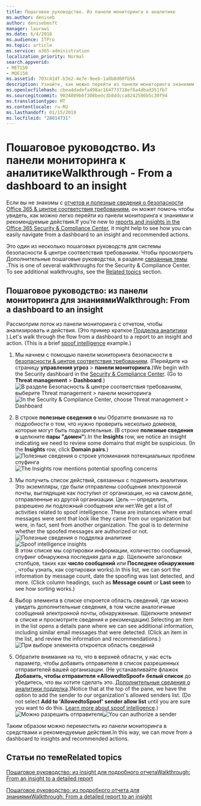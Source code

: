 ```yaml
---
title: Пошаговое руководство. Из панели мониторинга к аналитике
ms.author: deniseb
author: denisebmsft
manager: laurawi
ms.date: 6/4/2018
ms.audience: ITPro
ms.topic: article
ms.service: o365-administration
localization_priority: Normal
search.appverid:
- MET150
- MOE150
ms.assetid: 703c41df-b3e2-4e7e-9eeb-1a0b8d60fb56
description: Узнайте, как можно перейти из панели мониторинга знаниями с рекомендованные действия в системы &amp; центре соответствия требованиям.
ms.openlocfilehash: cbea4dadefa498ac164773718ef8a4dbad351fb7
ms.sourcegitcommit: 9034809b6f308bedc3b8ddcca8242586b5c30f94
ms.translationtype: MT
ms.contentlocale: ru-RU
ms.lasthandoff: 01/15/2019
ms.locfileid: "28014731"
---
```

# <a name="walkthrough---from-a-dashboard-to-an-insight"></a><span data-ttu-id="5a8b1-103">Пошаговое руководство. Из панели мониторинга к аналитике</span><span class="sxs-lookup"><span data-stu-id="5a8b1-103">Walkthrough - From a dashboard to an insight</span></span>

<span data-ttu-id="5a8b1-104">Если вы не знакомы с [отчетов и полезные сведения о безопасности Office 365 &amp; центре соответствия требованиям](reports-and-insights-in-security-and-compliance.md), он может помочь чтобы увидеть, как можно легко перейти из панели мониторинга к знаниями и рекомендуемые действия.</span><span class="sxs-lookup"><span data-stu-id="5a8b1-104">If you're new to [reports and insights in the Office 365 Security &amp; Compliance Center](reports-and-insights-in-security-and-compliance.md), it might help to see how you can easily navigate from a dashboard to an insight and recommended actions.</span></span> 
  
<span data-ttu-id="5a8b1-p101">Это один из несколько пошаговых руководств для системы безопасности &amp; центре соответствия требованиям. Чтобы просмотреть Дополнительные пошаговые руководства, в разделе [связанные темы](#related-topics) .</span><span class="sxs-lookup"><span data-stu-id="5a8b1-p101">This is one of several walkthroughs for the Security &amp; Compliance Center. To see additional walkthroughs, see the [Related topics](#related-topics) section.</span></span> 
  
## <a name="walkthrough-from-a-dashboard-to-an-insight"></a><span data-ttu-id="5a8b1-107">Пошаговое руководство: из панели мониторинга для знаниями</span><span class="sxs-lookup"><span data-stu-id="5a8b1-107">Walkthrough: From a dashboard to an insight</span></span>

<span data-ttu-id="5a8b1-p102">Рассмотрим поток из панели мониторинга с отчетом, чтобы анализировать и действия. (Это пример краткое [Подделка аналитики](learn-about-spoof-intelligence.md) ).</span><span class="sxs-lookup"><span data-stu-id="5a8b1-p102">Let's walk through the flow from a dashboard to a report to an insight and action. (This is a brief [spoof intelligence](learn-about-spoof-intelligence.md) example.)</span></span> 
  
1. <span data-ttu-id="5a8b1-p103">Мы начнем с помощью панели мониторинга безопасности в [безопасности &amp; центре соответствия требованиям](https://protection.office.com). (Перейдите на страницу **управления угроз** \> **панели мониторинга**.)</span><span class="sxs-lookup"><span data-stu-id="5a8b1-p103">We begin with the Security dashboard in the [Security &amp; Compliance Center](https://protection.office.com). (Go to **Threat management** \> **Dashboard**.)</span></span><br><span data-ttu-id="5a8b1-112">![В разделе Безопасность &amp; центре соответствия требованиям, выберите Threat management \> панели мониторинга](media/05a38660-eb13-4960-a266-11809c453d95.png)</span><span class="sxs-lookup"><span data-stu-id="5a8b1-112">![In the Security &amp; Compliance Center, choose Threat management \> Dashboard](media/05a38660-eb13-4960-a266-11809c453d95.png)</span></span><br>
  
2. <span data-ttu-id="5a8b1-p104">В строке **полезные сведения о** мы Обратите внимание на то подробности о том, что нужно проверить несколько доменов, которые могут быть подозрительные. (В строке **полезные сведения о** щелкните **пары "домен"**).</span><span class="sxs-lookup"><span data-stu-id="5a8b1-p104">In the **Insights** row, we notice an insight indicating we need to review some domains that might be suspicious. (In the **Insights** row, click **Domain pairs**.)</span></span><br><span data-ttu-id="5a8b1-115">![Полезные сведения о строке упоминания потенциальных проблем спуфинга](media/dd1d0cb3-3201-45d7-b41d-18a0944fe85d.png)</span><span class="sxs-lookup"><span data-stu-id="5a8b1-115">![The Insights row mentions potential spoofing concerns](media/dd1d0cb3-3201-45d7-b41d-18a0944fe85d.png)</span></span><br>
  
3. <span data-ttu-id="5a8b1-p105">Мы получить список действий, связанных с подменить аналитики. Это экземпляры, где были отправлены сообщения электронной почты, выглядящие как поступил от организации, но на самом деле, отправленные из другой организации. Цель — определить, разрешено ли подложный сообщения или нет.</span><span class="sxs-lookup"><span data-stu-id="5a8b1-p105">We get a list of activities related to spoof intelligence. These are instances where email messages were sent that look like they came from our organization but were, in fact, sent from another organization. The goal is to determine whether the spoofed messages are authorized or not.</span></span><br><span data-ttu-id="5a8b1-119">![Полезные сведения о подделка аналитике](media/a2e2b4fd-0c1e-499f-8401-cf3089da82fa.png)</span><span class="sxs-lookup"><span data-stu-id="5a8b1-119">![Spoof intelligence insights](media/a2e2b4fd-0c1e-499f-8401-cf3089da82fa.png)</span></span><br><span data-ttu-id="5a8b1-p106">В этом списке мы сортировки информации, количество сообщений, спуфинг обнаружена последняя дата и др. (Щелкните заголовки столбцов, таких как **число сообщений** или **Последнее обнаружение** , чтобы узнать, как сортировки works).</span><span class="sxs-lookup"><span data-stu-id="5a8b1-p106">In this list, we can sort the information by message count, date the spoofing was last detected, and more. (Click column headings, such as **Message count** or **Last seen** to see how sorting works.)</span></span> 
    
4. <span data-ttu-id="5a8b1-p107">Выбор элемента в списке откроется область сведений, где можно увидеть дополнительные сведения, в том числе аналогичные сообщений электронной почты, обнаруженные. (Щелкните элемент в списке и просмотрите сведения и рекомендации).</span><span class="sxs-lookup"><span data-stu-id="5a8b1-p107">Selecting an item in the list opens a details pane where we can see additional information, including similar email messages that were detected. (Click an item in the list, and review the information and recommendations.)</span></span><br>![При выборе элемента откроется область сведений](media/7ad1faa5-6ca2-474e-a609-eb275e0a8e59.png)<br>
  
5. <span data-ttu-id="5a8b1-p108">Обратите внимание на то, что в верхней области, у нас есть параметр, чтобы добавить отправителя в список разрешенных отправителей вашей организации. (Не устанавливайте флажок **Добавить, чтобы отправителя «AllowedtoSpoof» белый список** до убедитесь, что вы хотите сделать это. [Дополнительные сведения о аналитики подделка](learn-about-spoof-intelligence.md).)</span><span class="sxs-lookup"><span data-stu-id="5a8b1-p108">Notice that at the top of the pane, we have the option to add the sender to our organization's allowed senders list. (Do not select **Add to 'AllowedtoSpoof' sender allow list** until you are sure you want to do this. [Learn more about spoof intelligence](learn-about-spoof-intelligence.md).)</span></span><br><span data-ttu-id="5a8b1-128">![Можно разрешить отправителя](media/caf0c20a-6047-486d-8060-5a229a3de49f.png)</span><span class="sxs-lookup"><span data-stu-id="5a8b1-128">![You can authorize a sender](media/caf0c20a-6047-486d-8060-5a229a3de49f.png)</span></span>
  
<span data-ttu-id="5a8b1-129">Таким образом можно переместить из панели мониторинга в средствами и рекомендуемые действия.</span><span class="sxs-lookup"><span data-stu-id="5a8b1-129">In this way, we can move from a dashboard to insights and recommended actions.</span></span>
  
## <a name="related-topics"></a><span data-ttu-id="5a8b1-130">Статьи по теме</span><span class="sxs-lookup"><span data-stu-id="5a8b1-130">Related topics</span></span>

[<span data-ttu-id="5a8b1-131">Пошаговое руководство: из insight для подробного отчета</span><span class="sxs-lookup"><span data-stu-id="5a8b1-131">Walkthrough: From an insight to a detailed report</span></span>](from-an-insight-to-a-detailed-report.md)
  
[<span data-ttu-id="5a8b1-132">Пошаговое руководство: из подробного отчета для знаниями</span><span class="sxs-lookup"><span data-stu-id="5a8b1-132">Walkthrough: From a detailed report to an insight</span></span>](from-a-detailed-report-to-an-insight.md)
  

